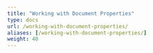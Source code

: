 ```yaml
---
title: "Working with Document Properties"
type: docs
url: /working-with-document-properties/
aliases: [/working-with-document-properties/]
weight: 40
---
```


